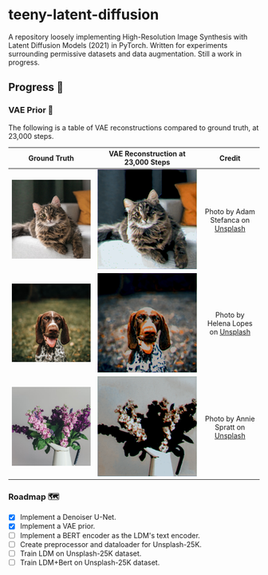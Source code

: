 # teeny-latent-diffusion
A repository loosely implementing High-Resolution Image Synthesis with Latent Diffusion Models (2021) in PyTorch. Written for experiments surrounding permissive datasets and data augmentation. Still a work in progress.

## Progress 🚧

### VAE Prior 🧬
The following is a table of VAE reconstructions compared to ground truth, at 23,000 steps.

| Ground Truth | VAE Reconstruction at 23,000 Steps | Credit |
| :---: | :---: | :---: |
| ![](checkpoints/vae/reference/1.png) | ![](checkpoints/vae/1.png) | Photo by Adam Stefanca on [Unsplash](https://unsplash.com/@adam_stefanca) |
| ![](checkpoints/vae/reference/2.png) | ![](checkpoints/vae/2.png) | Photo by Helena Lopes on [Unsplash](https://unsplash.com/@wildlittlethingsphoto) |
| ![](checkpoints/vae/reference/3.png) | ![](checkpoints/vae/3.png) | Photo by Annie Spratt on [Unsplash](https://unsplash.com/@anniespratt) |

### Roadmap 🗺️
- [x] Implement a Denoiser U-Net.
- [x] Implement a VAE prior.
- [ ] Implement a BERT encoder as the LDM's text encoder.
- [ ] Create preprocessor and dataloader for Unsplash-25K.
- [ ] Train LDM on Unsplash-25K dataset.
- [ ] Train LDM+Bert on Unsplash-25K dataset.